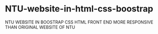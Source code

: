 # NTU-website-in-html-css-boostrap
NTU WEBSITE IN BOOSTRAP CSS HTML FRONT END MORE RESPONSIVE THAN ORIGINAL WEBSITE OF NTU
